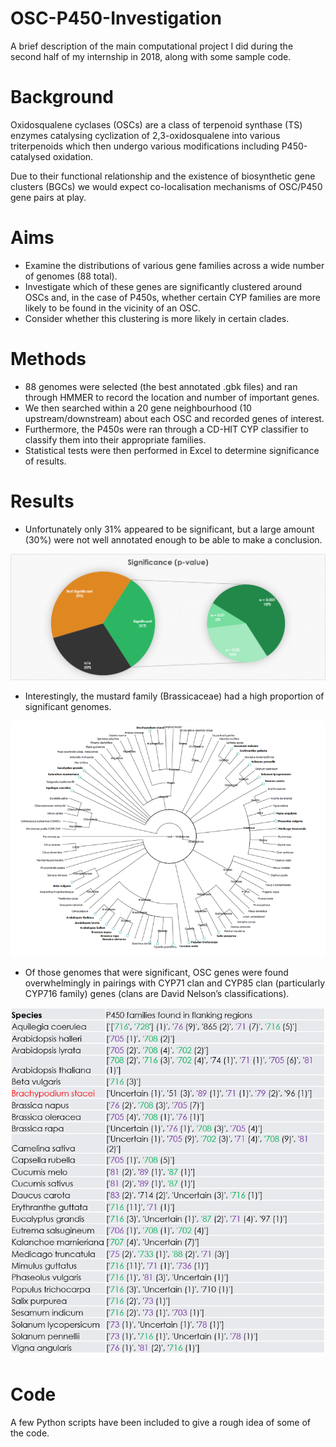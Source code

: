 # OSC-P450-Investigation
A brief description of the main computational project I did during the second half of my internship in 2018, along with some sample code.


# Background
Oxidosqualene cyclases (OSCs) are a class of terpenoid synthase (TS) enzymes catalysing cyclization of 2,3-oxidosqualene into various triterpenoids which then undergo various modifications including P450-catalysed oxidation.

Due to their functional relationship and the existence of biosynthetic gene clusters (BGCs) we would expect co-localisation mechanisms of OSC/P450 gene pairs at play.

# Aims

* Examine the distributions of various gene families across a wide number of genomes (88 total).
* Investigate which of these genes are significantly clustered around OSCs and, in the case of P450s, whether certain CYP families are more likely to be found in the vicinity of an OSC.
* Consider whether this clustering is more likely in certain clades.

# Methods

* 88 genomes were selected (the best annotated .gbk files) and ran through HMMER to record the location and number of important genes.
* We then searched within a 20 gene neighbourhood (10 upstream/downstream) about each OSC and recorded genes of interest.
* Furthermore, the P450s were ran through a CD-HIT CYP classifier to classify them into their appropriate families.
* Statistical tests were then performed in Excel to determine significance of results.

# Results

* Unfortunately only 31% appeared to be significant, but a large amount (30%) were not well annotated enough to be able to make a conclusion.

<p align="center">
<img src="Images/Significance.png">
</p>

* Interestingly, the mustard family (Brassicaceae) had a high proportion of significant genomes.

<p align="center">
<img src="Images/PhylogeneticTree.png">
</p>

* Of those genomes that were significant, OSC genes were found overwhelmingly in pairings with CYP71 clan and CYP85 clan (particularly CYP716 family) genes (clans are David Nelson’s classifications).

<p align="center">
<img src="Images/P450families.png">
</p>

# Code

A few Python scripts have been included to give a rough idea of some of the code.
